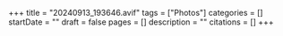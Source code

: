 +++
title = "20240913_193646.avif"
tags = ["Photos"]
categories = []
startDate = ""
draft = false
pages = []
description = ""
citations = []
+++
